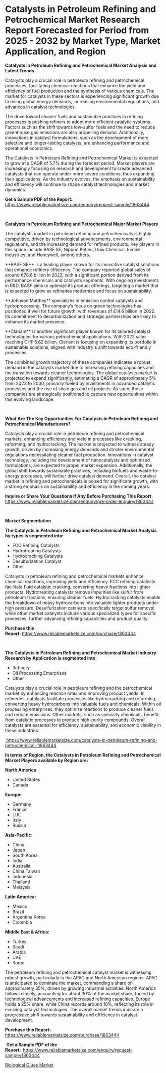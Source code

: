 <p><h1>Catalysts in Petroleum Refining and Petrochemical Market Research Report Forecasted for Period from 2025 -  2032 by Market Type, Market Application, and Region</h1></p><p><strong>Catalysts in Petroleum Refining and Petrochemical Market Analysis and Latest Trends</strong></p>
<p><p>Catalysts play a crucial role in petroleum refining and petrochemical processes, facilitating chemical reactions that enhance the yield and efficiency of fuel production and the synthesis of various chemicals. The market for catalysts in these sectors is experiencing significant growth due to rising global energy demands, increasing environmental regulations, and advances in catalyst technologies. </p><p>The drive toward cleaner fuels and sustainable practices in refining processes is pushing refiners to adopt more efficient catalytic systems. Factors such as the shift towards low-sulfur fuels and the need to reduce greenhouse gas emissions are also propelling demand. Additionally, innovations in catalyst formulations, such as the development of more selective and longer-lasting catalysts, are enhancing performance and operational economics.</p><p>The Catalysts in Petroleum Refining and Petrochemical Market is expected to grow at a CAGR of 5.7% during the forecast period. Market players are increasingly focusing on research and development to create advanced catalysts that can operate under more severe conditions, thus expanding their applications. As the industry evolves, the emphasis on sustainability and efficiency will continue to shape catalyst technologies and market dynamics.</p></p>
<p><strong>Get a Sample PDF of the Report:&nbsp;</strong> <a href="https://www.reliablemarketsize.com/enquiry/request-sample/1863444?utm_campaign=2450&utm_medium=2&utm_source=Github&utm_content=ia&utm_term=03042025&utm_id=catalysts-in-petroleum-refining-and-petrochemical">https://www.reliablemarketsize.com/enquiry/request-sample/1863444</a></p>
<p>&nbsp;</p>
<p><strong>Catalysts in Petroleum Refining and Petrochemical Major Market Players</strong></p>
<p><p>The catalysts market in petroleum refining and petrochemicals is highly competitive, driven by technological advancements, environmental regulations, and the increasing demand for refined products. Key players in this space include BASF SE, Nippon Ketjen, Dow Chemical, Evonik Industries, and Honeywell, among others.</p><p>**BASF SE** is a leading player known for its innovative catalyst solutions that enhance refinery efficiency. The company reported global sales of around €78.6 billion in 2022, with a significant portion derived from its performance chemicals and catalysts segments. With ongoing investments in R&D, BASF aims to optimize its product offerings, targeting a market that is expected to grow as refineries modernize and focus on sustainability.</p><p>**Johnson Matthey** specializes in emission control catalysts and hydroprocessing. The company’s focus on green technologies has positioned it well for future growth, with revenues of £14.6 billion in 2022. Its commitment to decarbonization and strategic partnerships are likely to enhance its market presence.</p><p>**Clariant** is another significant player known for its tailored catalyst technologies for various petrochemical applications. With 2022 sales reaching CHF 5.62 billion, Clariant is focusing on expanding its portfolio in sustainable solutions, aligned with industry's shift towards eco-friendly processes.</p><p>The combined growth trajectory of these companies indicates a robust demand in the catalysts market due to increasing refining capacities and the transition towards cleaner technologies. The global catalysts market is projected to expand significantly, estimating a CAGR of approximately 5% from 2023 to 2030, primarily fueled by investments in advanced catalytic processes and the rise of shale gas and oil projects. As such, these companies are strategically positioned to capture new opportunities within this evolving landscape.</p></p>
<p>&nbsp;</p>
<p><strong>What Are The Key Opportunities For Catalysts in Petroleum Refining and Petrochemical Manufacturers?</strong></p>
<p><p>Catalysts play a crucial role in petroleum refining and petrochemical markets, enhancing efficiency and yield in processes like cracking, reforming, and hydrocracking. The market is projected to witness steady growth, driven by increasing energy demands and stricter environmental regulations necessitating cleaner fuel production. Innovations in catalyst technology, including the development of nanocatalysts and optimized formulations, are expected to propel market expansion. Additionally, the global shift towards sustainable practices, including biofuels and waste-to-energy processes, will further drive catalyst demand. Overall, the catalyst market in refining and petrochemicals is poised for significant growth, with a strong emphasis on sustainability and efficiency in the coming years.</p></p>
<p><strong>Inquire or Share Your Questions If Any Before Purchasing This Report:</strong> <a href="https://www.reliablemarketsize.com/enquiry/pre-order-enquiry/1863444?utm_campaign=2450&utm_medium=2&utm_source=Github&utm_content=ia&utm_term=03042025&utm_id=catalysts-in-petroleum-refining-and-petrochemical">https://www.reliablemarketsize.com/enquiry/pre-order-enquiry/1863444</a></p>
<p>&nbsp;</p>
<p><strong>Market Segmentation</strong></p>
<p><strong>The Catalysts in Petroleum Refining and Petrochemical Market Analysis by types is segmented into:</strong></p>
<p><ul><li>FCC Refining Catalysts</li><li>Hydrotreating Catalysts</li><li>Hydrocracking Catalysts</li><li>Desulfurization Catalyst</li><li>Other</li></ul></p>
<p><p>Catalysts in petroleum refining and petrochemical markets enhance chemical reactions, improving yield and efficiency. FCC refining catalysts facilitate fluid catalytic cracking, converting heavy fractions into lighter products. Hydrotreating catalysts remove impurities like sulfur from petroleum fractions, ensuring cleaner fuels. Hydrocracking catalysts enable the breakdown of heavy hydrocarbons into valuable lighter products under high pressure. Desulfurization catalysts specifically target sulfur removal, while other market catalysts include various specialized types for specific processes, further advancing refining capabilities and product quality.</p></p>
<p><strong>Purchase this Report:&nbsp;</strong><a href="https://www.reliablemarketsize.com/purchase/1863444?utm_campaign=2450&utm_medium=2&utm_source=Github&utm_content=ia&utm_term=03042025&utm_id=catalysts-in-petroleum-refining-and-petrochemical">https://www.reliablemarketsize.com/purchase/1863444</a></p>
<p>&nbsp;</p>
<p><strong>The Catalysts in Petroleum Refining and Petrochemical Market Industry Research by Application is segmented into:</strong></p>
<p><ul><li>Refinery</li><li>Oil Processing Enterprises</li><li>Other</li></ul></p>
<p><p>Catalysts play a crucial role in petroleum refining and the petrochemical market by enhancing reaction rates and improving product yields. In refineries, catalysts facilitate processes like hydrocracking and reforming, converting heavy hydrocarbons into valuable fuels and chemicals. Within oil processing enterprises, they optimize reactions to produce cleaner fuels and reduce emissions. Other markets, such as specialty chemicals, benefit from catalytic processes to produce high-purity compounds. Overall, catalysts are essential for efficiency, sustainability, and economic viability in these industries.</p></p>
<p><a href="https://www.reliablemarketsize.com/catalysts-in-petroleum-refining-and-petrochemical-r1863444?utm_campaign=2450&utm_medium=2&utm_source=Github&utm_content=ia&utm_term=03042025&utm_id=catalysts-in-petroleum-refining-and-petrochemical">&nbsp;https://www.reliablemarketsize.com/catalysts-in-petroleum-refining-and-petrochemical-r1863444</a></p>
<p><strong>In terms of Region, the Catalysts in Petroleum Refining and Petrochemical Market Players available by Region are:</strong></p>
<p>
    <p> <strong> North America: </strong>
        <ul>
            <li>United States</li>
            <li>Canada</li>
        </ul>
        </p> 
    <p> <strong> Europe: </strong>
        <ul>
            <li>Germany</li>
            <li>France</li>
            <li>U.K.</li>
            <li>Italy</li>
            <li>Russia</li>
        </ul>
        </p> 
    <p> <strong> Asia-Pacific: </strong>
        <ul>
            <li>China</li>
            <li>Japan</li>
            <li>South Korea</li>
            <li>India</li>
            <li>Australia</li>
            <li>China Taiwan</li>
            <li>Indonesia</li>
            <li>Thailand</li>
            <li>Malaysia</li>
        </ul>
        </p> 
    <p> <strong> Latin America: </strong>
        <ul>
            <li>Mexico</li>
            <li>Brazil</li>
            <li>Argentina Korea</li>
            <li>Colombia</li>
        </ul>
        </p> 
    <p> <strong> Middle East & Africa: </strong>
        <ul>
            <li>Turkey</li>
            <li>Saudi</li>
            <li>Arabia</li>
            <li>UAE</li>
            <li>Korea</li>
        </ul>
    </p>
    </p>
<p><p>The petroleum refining and petrochemical catalyst market is witnessing robust growth, particularly in the APAC and North American regions. APAC is anticipated to dominate the market, commanding a share of approximately 35%, driven by growing industrial activities. North America follows closely, accounting for about 30% of the market share, fueled by technological advancements and increased refining capacities. Europe holds a 25% share, while China records around 10%, reflecting its role in evolving catalyst technologies. The overall market trends indicate a progressive shift towards sustainability and efficiency in catalyst development.</p></p>
<p><strong>Purchase this Report: </strong><a href="https://www.reliablemarketsize.com/purchase/1863444?utm_campaign=2450&utm_medium=2&utm_source=Github&utm_content=ia&utm_term=03042025&utm_id=catalysts-in-petroleum-refining-and-petrochemical">https://www.reliablemarketsize.com/purchase/1863444</a></p>
<p>&nbsp;<strong>Get a Sample PDF of the Report:&nbsp;&nbsp;</strong><a href="https://www.reliablemarketsize.com/enquiry/request-sample/1863444?utm_campaign=2450&utm_medium=2&utm_source=Github&utm_content=ia&utm_term=03042025&utm_id=catalysts-in-petroleum-refining-and-petrochemical">https://www.reliablemarketsize.com/enquiry/request-sample/1863444</a></p>
<p><strong></strong></p>
<p><p><a href="https://github.com/klindsey95/Market-Research-Report-List-1/blob/main/biological-glues-market.md?utm_campaign=2450&utm_medium=2&utm_source=Github&utm_content=ia&utm_term=03042025&utm_id=catalysts-in-petroleum-refining-and-petrochemical">Biological Glues Market</a></p></p>